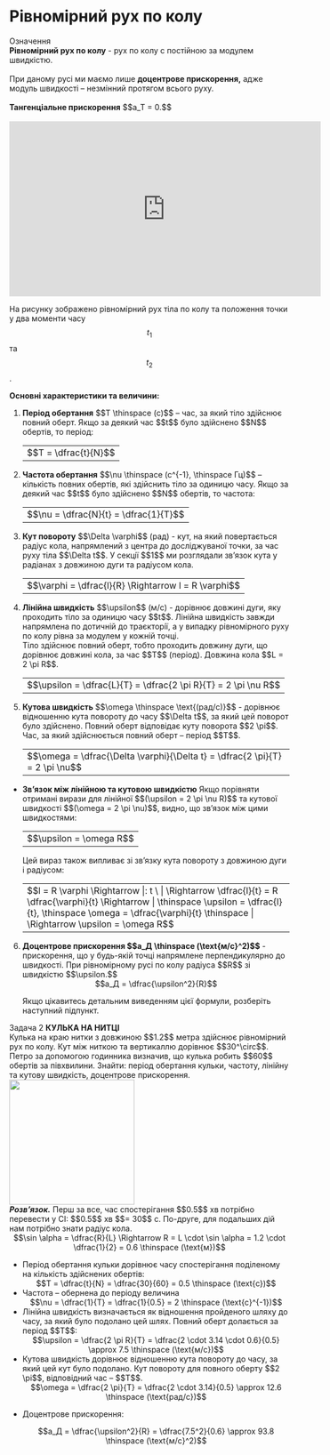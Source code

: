 #  Рiвномiрний рух по колу

<div class="eoz-wrap">
<span class="eoz">Означення</span>
<div class="eoz-text">
<b>Рiвномiрний рух по колу</b> - рух по колу с постiйною за модулем швидкiстю.
<br>
<br>
При даному русi ми маємо лише <b>доцентрове прискорення,</b> адже модуль швидкостi – незмiнний протягом всього руху.
<br>
<br>
<b>Тангенцiальне прискорення</b> $$a_T = 0.$$
</div>
</div>

<br>
<div class="space"><div class="fluidMedia">
<iframe width="560" height="315" src="https://www.youtube.com/embed/8VVSbvaZkn4" frameborder="0" allowfullscreen></iframe>
</div></div>

На рисунку зображено рiвномiрний рух тiла по колу та   положення точки у два моменти часу $$t_1$$ та $$t_2$$.

<p class="p3"><b><span class="p1">Основнi характеристики та величини:</span></b></p>
<ol>
<li><div class="space"><b>Перiод обертання</b> $$T \thinspace (c)$$ – час, за який тiло здiйснює повний оберт. Якщо за деякий час $$t$$ було здiйснено $$N$$ обертiв, то перiод:</div>
<div class="space"><div class="centered-table-wrapper">
<table class="centered-table">
<tr class="eq">
<td class="eq">
<p1>$$T = \dfrac{t}{N}$$</p1>
</td>
</tr>
</table></div></div></li>
<div class="space"><li><b>Частота обертання</b> $$\nu \thinspace (c^{-1}, \thinspace Гц)$$ – кiлькiсть повних обертiв, якi здiйснить тiло за одиницю часу. Якщо за деякий час $$t$$ було здiйснено $$N$$ обертiв, то частота:</div>
<div class="space"><div class="centered-table-wrapper">
<table class="centered-table">
<tr class="eq">
<td class="eq">
<p1>$$\nu = \dfrac{N}{t} = \dfrac{1}{T}$$</p1>
</td>
</tr>
</table></div></div></li>
<div class="space"><li><b>Кут повороту</b> $$\Delta \varphi$$ (рад) - кут, на який повертається радiус кола, напрямлений з центра до дослiджуваної точки, за час руху тiла $$\Delta t$$. У секцiї $$1$$ ми розглядали зв’язок кута у радiанах з довжиною дуги та радiусом кола.</div>

<div class="space"><div class="centered-table-wrapper">
<table class="centered-table">
<tr class="eq">
<td class="eq">
<p1>$$\varphi = \dfrac{l}{R} \Rightarrow l = R \varphi$$</p1>
</td>
</tr>
</table></div></div>
</li>
<div class="space"><li><b>Лiнiйна швидкiсть</b> $$\upsilon$$ (м/с) - дорiвнює довжинi дуги, яку проходить тiло за одиницю часу $$t$$. Лiнiйна швидкiсть завжди напрямлена по дотичнiй до траєкторiї, а у випадку рiвномiрного руху по колу рiвна за модулем у кожнiй точцi.
<br>
Тiло здiйснює повний оберт, тобто проходить довжину дуги, що дорiвнює довжинi кола, за час $$T$$ (перiод). Довжина кола $$L = 2 \pi R$$.</div>
<div class="space"><div class="centered-table-wrapper">
<table class="centered-table">
<tr class="eq">
<td class="eq">
<p1>$$\upsilon = \dfrac{L}{T} = \dfrac{2 \pi R}{T} = 2 \pi \nu R$$</p1>
</td>
</tr>
</table></div></div>
</li>
<div class="space"><li><b>Кутова швидкiсть</b> $$\omega \thinspace \text{(рад/с)}$$ - дорiвнює вiдношенню кута повороту до часу $$\Delta t$$, за який цей поворот було здiйснено. Повний оберт вiдповiдає куту поворота $$2 \pi$$. Час, за який здiйснюється повний оберт – перiод $$T$$.</div>
<div class="space"><div class="centered-table-wrapper">
<table class="centered-table">
<tr class="eq">
<td class="eq">
<p1>$$\omega = \dfrac{\Delta \varphi}{\Delta t} = \dfrac{2 \pi}{T} = 2 \pi \nu$$</p1>
</td>
</tr>
</table></div></div>
</li>
</ol>
<ul>
<div class="space"><b><li>Зв’язок мiж лiнiйною та кутовою швидкiстю</b> Якщо порiвняти отриманi вирази для лiнiйної $$(\upsilon = 2 \pi \nu R)$$ та кутової швидкості $$(\omega = 2 \pi \nu)$$, видно, що зв’язок мiж цими швидкостями:</div>

<div class="space"><div class="centered-table-wrapper">
<table class="centered-table">
<tr class="eq">
<td class="eq">
<p1>$$\upsilon = \omega R$$</p1>
</td>
</tr>
</table></div></div>

<div class="space">Цей вираз також випливає зі зв’язку кута повороту з довжиною дуги i радiусом:</div>
<div class="space"><div class="centered-table-wrapper">
<table class="centered-table">
<tr class="eq">
<td class="eq">
<p1>$$l = R \varphi \Rightarrow |: t \ | \Rightarrow \dfrac{l}{t} = R \dfrac{\varphi}{t} \Rightarrow | \thinspace \upsilon = \dfrac{l}{t}, \thinspace \omega = \dfrac{\varphi}{t} \thinspace | \Rightarrow \upsilon = \omega R$$</p1>
</td>
</tr>
</table></div></div>
</li>
</ul>
<ol start="6">
<div class="space"><li><b>Доцентрове прискорення $$a_Д \thinspace (\text{м/c}^2)$$</b> - прискорення, що у будь-якiй точцi напрямлене перпендикулярно до швидкостi. При рiвномiрному русi по колу радiуса $$R$$ зi швидкiстю $$\upsilon.$$</div>
<div class="space" align="center">$$a_Д = \dfrac{\upsilon^2}{R}$$</div>

Якщо цiкавитесь детальним виведенням цiєї формули, розберiть наступний пiдпункт.</li>
</ol>

<div class="task-wrap">
<span class="task">Задача 2</span> <b>КУЛЬКА НА НИТЦI</b>
<div class="task-text">
<div class="space">Кулька на краю нитки з довжиною $$1.2$$ метра здiйснює рiвномiрний рух по колу. Кут мiж ниткою та вертикаллю дорiвнює $$30^\circ$$. Петро за допомогою годинника визначив, що кулька робить $$60$$ обертiв за пiвхвилини. Знайти: перiод обертання кульки, частоту, лiнiйну та кутову швидкiсть, доцентрове прискорення.</div>

<div class="space"><img class="image" width="225"  src="https://rawgit.com/chudaol/ed-era-book-physics/master/images/chapter_3/13.png"></div>

<div class="space"><b><i>Розв’язок.</i></b> Перш за все, час спостерiгання $$0.5$$ хв потрiбно перевести у СI: $$0.5$$ хв $$= 30$$ с.
По-друге, для подальших дiй нам потрiбно знати радiус кола.</div>


<div class="space" align="center">$$\sin \alpha = \dfrac{R}{L} \Rightarrow R = L \cdot \sin \alpha = 1.2 \cdot \dfrac{1}{2} = 0.6 \thinspace (\text{м})$$</div>

<ul>
<li>
Перiод обертання кульки дорiвнює часу спостерiгання подiленому на кiлькiсть здiйснених обертiв:


<div align="center">$$T = \dfrac{t}{N} = \dfrac{30}{60} = 0.5 \thinspace (\text{c})$$</div>

</li>
<li>
Частота – обернена до перiоду величина


<div align="center">$$\nu = \dfrac{1}{T} = \dfrac{1}{0.5} = 2 \thinspace (\text{c}^{-1})$$</div>

</li>
<li>
Лiнiйна швидкiсть визначається як вiдношення пройденого шляху до часу, за який було подолано цей шлях. Повний оберт долається за перiод $$T$$:


<div align="center">$$\upsilon = \dfrac{2 \pi R}{T} = \dfrac{2 \cdot 3.14 \cdot 0.6}{0.5} \approx 7.5 \thinspace (\text{м/с})$$</div>

</li>
<li>
Кутова швидкiсть дорiвнює вiдношенню кута повороту до часу, за який цей кут було подолано. Кут повороту для повного оберту $$2 \pi$$, вiдповiдний час – $$T$$.


<div align="center">$$\omega = \dfrac{2 \pi}{T} = \dfrac{2 \cdot 3.14}{0.5} \approx 12.6 \thinspace (\text{рад/с})$$</div>

</li>
<li>

Доцентрове прискорення:
<div align="center">$$a_Д = \dfrac{\upsilon^2}{R} = \dfrac{7.5^2}{0.6} \approx 93.8 \thinspace (\text{м/с}^2)$$</div>
</li>
</ul>
</div>
</div>

